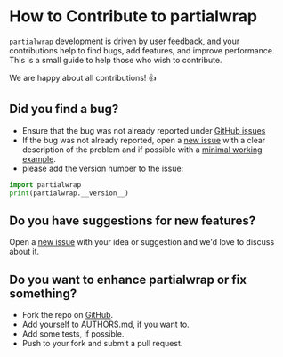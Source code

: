 # How to Contribute to partialwrap

``partialwrap`` development is driven by user feedback, and your contributions help
to find bugs, add features, and improve performance. This is a small guide to
help those who wish to contribute.

We are happy about all contributions! :thumbsup:


## Did you find a bug?

- Ensure that the bug was not already reported under [GitHub issues](https://github.com/mcuntz/partialwrap/issues)
- If the bug was not already reported, open a [new issue](https://github.com/mcuntz/partialwrap/issues)
with a clear description of the problem and if possible with a
[minimal working example](https://en.wikipedia.org/wiki/Minimal_working_example).
- please add the version number to the issue:

```python
import partialwrap
print(partialwrap.__version__)
```

## Do you have suggestions for new features?

Open a [new issue](https://github.com/mcuntz/partialwrap/issues)
with your idea or suggestion and we'd love to discuss about it.


## Do you want to enhance partialwrap or fix something?

- Fork the repo on [GitHub](https://github.com/mcuntz/partialwrap).
- Add yourself to AUTHORS.md, if you want to.
- Add some tests, if possible.
- Push to your fork and submit a pull request.
